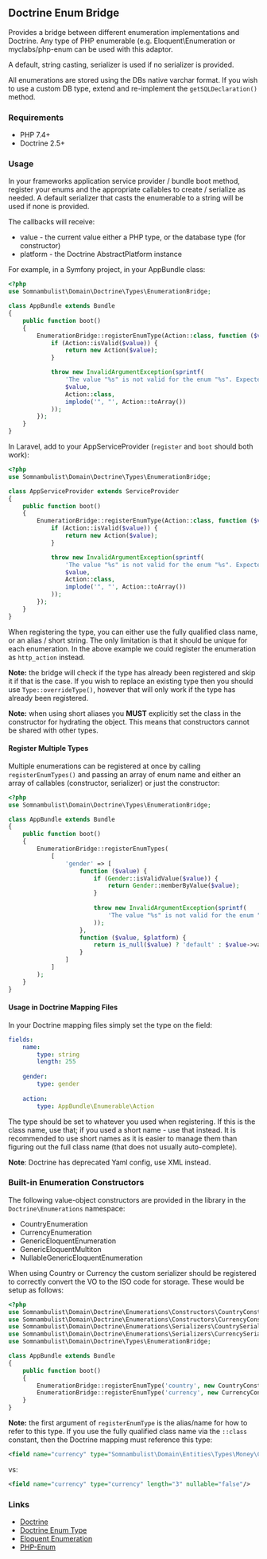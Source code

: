## Doctrine Enum Bridge

Provides a bridge between different enumeration implementations and Doctrine. Any type of PHP
enumerable (e.g. Eloquent\Enumeration or myclabs/php-enum can be used with this adaptor.

A default, string casting, serializer is used if no serializer is provided.

All enumerations are stored using the DBs native varchar format. If you wish to use a custom
DB type, extend and re-implement the `getSQLDeclaration()` method.

### Requirements

 * PHP 7.4+
 * Doctrine 2.5+

### Usage

In your frameworks application service provider / bundle boot method, register your enums and
the appropriate callables to create / serialize as needed. A default serializer that casts the
enumerable to a string will be used if none is provided.

The callbacks will receive:

 * value    - the current value either a PHP type, or the database type (for constructor)
 * platform - the Doctrine AbstractPlatform instance

For example, in a Symfony project, in your AppBundle class:

```php
<?php
use Somnambulist\Domain\Doctrine\Types\EnumerationBridge;

class AppBundle extends Bundle
{
    public function boot()
    {
        EnumerationBridge::registerEnumType(Action::class, function ($value) {
            if (Action::isValid($value)) {
                return new Action($value);
            }

            throw new InvalidArgumentException(sprintf(
                'The value "%s" is not valid for the enum "%s". Expected one of ["%s"]',
                $value,
                Action::class,
                implode('", "', Action::toArray())
            ));
        });
    }
}
```
    
In Laravel, add to your AppServiceProvider (`register` and `boot` should both work):

```php
<?php
use Somnambulist\Domain\Doctrine\Types\EnumerationBridge;

class AppServiceProvider extends ServiceProvider
{
    public function boot()
    {
        EnumerationBridge::registerEnumType(Action::class, function ($value) {
            if (Action::isValid($value)) {
                return new Action($value);
            }

            throw new InvalidArgumentException(sprintf(
                'The value "%s" is not valid for the enum "%s". Expected one of ["%s"]',
                $value,
                Action::class,
                implode('", "', Action::toArray())
            ));
        });
    }
}
```

When registering the type, you can either use the fully qualified class name, or an alias / short
string. The only limitation is that it should be unique for each enumeration. In the above example
we could register the enumeration as `http_action` instead.

__Note:__ the bridge will check if the type has already been registered and skip it if that is
the case. If you wish to replace an existing type then you should use `Type::overrideType()`,
however that will only work if the type has already been registered.

__Note:__ when using short aliases you **MUST** explicitly set the class in the constructor for
hydrating the object. This means that constructors cannot be shared with other types.

#### Register Multiple Types

Multiple enumerations can be registered at once by calling `registerEnumTypes()` and passing an
array of enum name and either an array of callables (constructor, serializer) or just the 
constructor:

```php
<?php
use Somnambulist\Domain\Doctrine\Types\EnumerationBridge;

class AppBundle extends Bundle
{
    public function boot()
    {
        EnumerationBridge::registerEnumTypes(
            [
                'gender' => [
                    function ($value) {
                        if (Gender::isValidValue($value)) {
                            return Gender::memberByValue($value);
                        }
            
                        throw new InvalidArgumentException(sprintf(
                            'The value "%s" is not valid for the enum "%s"', $value, Gender::class
                        ));
                    },
                    function ($value, $platform) {
                        return is_null($value) ? 'default' : $value->value();
                    }
                ]
            ]
        );
    }
}
```

#### Usage in Doctrine Mapping Files

In your Doctrine mapping files simply set the type on the field:

```yaml
fields:
    name:
        type: string
        length: 255
    
    gender:
        type: gender
    
    action:
        type: AppBundle\Enumerable\Action
```

The type should be set to whatever you used when registering. If this is the class name, use that;
if you used a short name - use that instead. It is recommended to use short names as it is easier
to manage them than figuring out the full class name (that does not usually auto-complete).

__Note__: Doctrine has deprecated Yaml config, use XML instead.

### Built-in Enumeration Constructors

The following value-object constructors are provided in the library in the `Doctrine\Enumerations`
namespace:

 * CountryEnumeration
 * CurrencyEnumeration
 * GenericEloquentEnumeration
 * GenericEloquentMultiton
 * NullableGenericEloquentEnumeration
 
When using Country or Currency the custom serializer should be registered to correctly convert the
VO to the ISO code for storage. These would be setup as follows:

```php
<?php
use Somnambulist\Domain\Doctrine\Enumerations\Constructors\CountryConstructor;
use Somnambulist\Domain\Doctrine\Enumerations\Constructors\CurrencyConstructor;
use Somnambulist\Domain\Doctrine\Enumerations\Serializers\CountrySerializer;
use Somnambulist\Domain\Doctrine\Enumerations\Serializers\CurrencySerializer;
use Somnambulist\Domain\Doctrine\Types\EnumerationBridge;

class AppBundle extends Bundle
{
    public function boot()
    {
        EnumerationBridge::registerEnumType('country', new CountryConstructor(), new CountrySerializer());
        EnumerationBridge::registerEnumType('currency', new CurrencyConstructor(), new CurrencySerializer());
    }
}
```

__Note:__ the first argument of `registerEnumType` is the alias/name for how to refer to this type.
If you use the fully qualified class name via the `::class` constant, then the Doctrine mapping must
reference this type:

```xml
<field name="currency" type="Somnambulist\Domain\Entities\Types\Money\Currency" length="3" nullable="false"/>
```
vs:
```xml
<field name="currency" type="currency" length="3" nullable="false"/>
```

### Links

 * [Doctrine](http://doctrine-project.org)
 * [Doctrine Enum Type](https://github.com/acelaya/doctrine-enum-type)
 * [Eloquent Enumeration](https://github.com/eloquent/enumeration)
 * [PHP-Enum](https://github.com/myclabs/php-enum)
